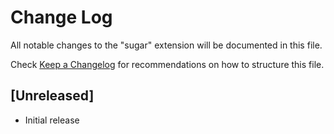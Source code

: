 # Change Log

All notable changes to the "sugar" extension will be documented in this file.

Check [Keep a Changelog](http://keepachangelog.com/) for recommendations on how to structure this file.

## [Unreleased]

- Initial release